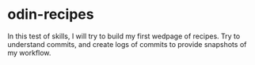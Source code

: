 # odin-recipes
In this test of skills, I will try to build my first wedpage of recipes.  Try to understand commits, and create logs of commits to provide snapshots of my workflow.
